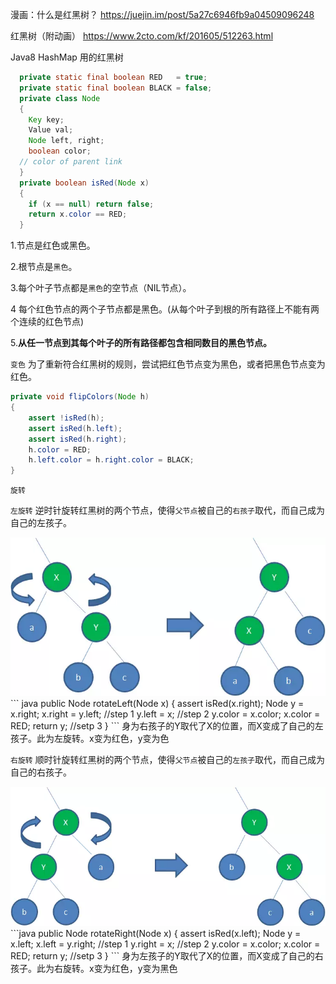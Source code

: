 漫画：什么是红黑树？
https://juejin.im/post/5a27c6946fb9a04509096248

红黑树（附动画）
https://www.2cto.com/kf/201605/512263.html

Java8 HashMap 用的红黑树
```java
  private static final boolean RED   = true;
  private static final boolean BLACK = false;
  private class Node
  {
    Key key;
    Value val;
    Node left, right;
    boolean color;   
  // color of parent link
  }
  private boolean isRed(Node x)
  {
    if (x == null) return false;
    return x.color == RED;
  }
```

1.节点是红色或黑色。

2.根节点是`黑色`。

3.每个叶子节点都是`黑色`的空节点（NIL节点）。

4 每个红色节点的两个子节点都是黑色。(从每个叶子到根的所有路径上不能有两个连续的红色节点)

5.**从任一节点到其每个叶子的所有路径都包含相同数目的黑色节点。**


`变色` 为了重新符合红黑树的规则，尝试把红色节点变为黑色，或者把黑色节点变为红色。
```java
private void flipColors(Node h)
{
    assert !isRed(h);
    assert isRed(h.left);
    assert isRed(h.right);
    h.color = RED;
    h.left.color = h.right.color = BLACK;
}
```

`旋转`

`左旋转` 逆时针旋转红黑树的两个节点，使得`父节点`被自己的`右孩子`取代，而自己成为自己的左孩子。

<div align="center"> <img src="img/rbt1.png" > </div>
``` java
public Node rotateLeft(Node x)
{
    assert isRed(x.right);
    Node y = x.right;
    x.right = y.left;   //step 1
    y.left = x;        //step 2
    y.color = x.color;
    x.color = RED;
    return y;     //setp 3
}
```
身为右孩子的Y取代了X的位置，而X变成了自己的左孩子。此为左旋转。x变为红色，y变为色

`右旋转` 顺时针旋转红黑树的两个节点，使得`父节点`被自己的`左孩子`取代，而自己成为自己的右孩子。

<div align="center"> <img src="img/rbt2.png" > </div>
```java
public Node rotateRight(Node x)
{
    assert isRed(x.left);
    Node y = x.left;
    x.left = y.right;   //step 1
    y.right = x;        //step 2
    y.color = x.color;
    x.color = RED;
    return y;     //setp 3
}
```
身为左孩子的Y取代了X的位置，而X变成了自己的右孩子。此为右旋转。x变为红色，y变为黑色
